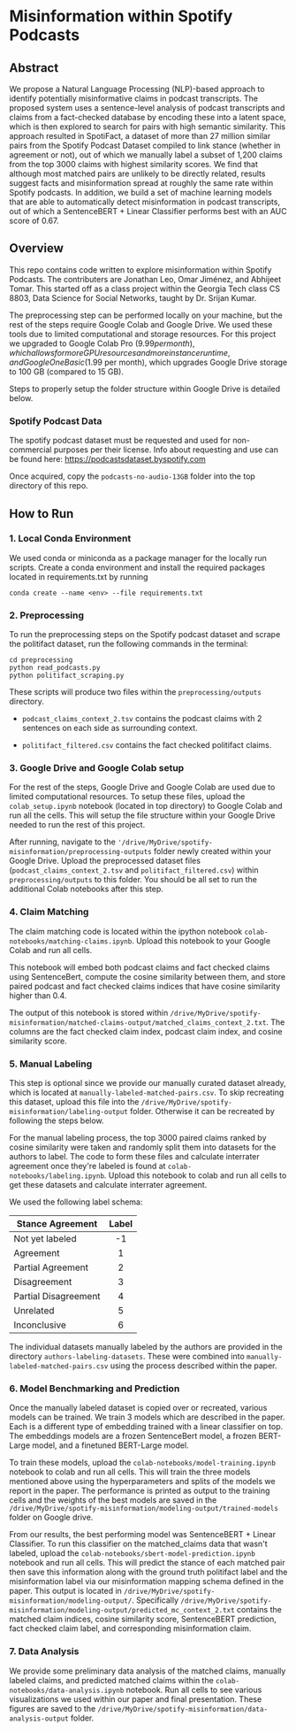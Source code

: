 # Misinformation within Spotify Podcasts

## Abstract

We propose a Natural Language Processing (NLP)-based approach to identify potentially misinformative claims in podcast transcripts. 
The proposed system uses a sentence-level analysis of podcast transcripts and claims from a fact-checked database by encoding these into a latent space, which is then explored to search for pairs with high semantic similarity. 
This approach resulted in SpotiFact, a dataset of more than 27 million similar pairs from the Spotify Podcast Dataset compiled to link stance (whether in agreement or not), out of which we manually label a subset of 1,200 claims from the top 3000 claims with highest similarity scores. 
We find that although most matched pairs are unlikely to be directly related, results suggest facts and misinformation spread at roughly the same rate within Spotify podcasts. 
In addition, we build a set of machine learning models that are able to automatically detect misinformation in podcast transcripts, out of which a SentenceBERT + Linear Classifier performs best with an AUC score of 0.67. 

## Overview

This repo contains code written to explore misinformation within Spotify Podcasts. The contributers are Jonathan Leo, Omar Jiménez, and Abhijeet Tomar. This started off as a class project within the Georgia Tech class CS 8803, Data Science for Social Networks, taught by Dr. Srijan Kumar.

The preprocessing step can be performed locally on your machine, but the rest of the steps require Google Colab and Google Drive. We used these tools due to limited computational and storage resources. For this project we upgraded to Google Colab Pro ($9.99 per month), which allows for more GPU resources and more instance runtime, and Google One Basic ($1.99 per month), which upgrades Google Drive storage to 100 GB (compared to 15 GB). 

Steps to properly setup the folder structure within Google Drive is detailed below.

### Spotify Podcast Data

The spotify podcast dataset must be requested and used for non-commercial purposes per their license. Info about requesting and use can be found here: https://podcastsdataset.byspotify.com

Once acquired, copy the ```podcasts-no-audio-13GB``` folder into the top directory of this repo.

## How to Run

### 1. Local Conda Environment

We used conda or miniconda as a package manager for the locally run scripts. Create a conda environment and install the required packages located in requirements.txt by running 

```conda create --name <env> --file requirements.txt```

### 2. Preprocessing

To run the preprocessing steps on the Spotify podcast dataset and scrape the politifact dataset, run the following commands in the terminal:

```
cd preprocessing
python read_podcasts.py
python politifact_scraping.py
```

These scripts will produce two files within the ```preprocessing/outputs``` directory.

* ```podcast_claims_context_2.tsv``` contains the podcast claims with 2 sentences on each side as surrounding context. 

* ```politifact_filtered.csv``` contains the fact checked politifact claims.

### 3. Google Drive and Google Colab setup

For the rest of the steps, Google Drive and Google Colab are used due to limited computational resources. To setup these files, upload the ```colab_setup.ipynb``` notebook (located in top directory) to Google Colab and run all the cells. This will setup the file structure within your Google Drive needed to run the rest of this project. 

After running, navigate to the ```'/drive/MyDrive/spotify-misinformation/preprocessing-outputs``` folder newly created within your Google Drive. Upload the preprocessed dataset files (```podcast_claims_context_2.tsv``` and ```politifact_filtered.csv```) within ```preprocessing/outputs``` to this folder. You should be all set to run the additional Colab notebooks after this step.

### 4. Claim Matching

The claim matching code is located within the ipython notebook ```colab-notebooks/matching-claims.ipynb```. Upload this notebook to your Google Colab and run all cells.

This notebook will embed both podcast claims and fact checked claims using SentenceBert, compute the cosine similarity between them, and store paired podcast and fact checked claims indices that have cosine similarity higher than 0.4.

The output of this notebook is stored within ```/drive/MyDrive/spotify-misinformation/matched-claims-output/matched_claims_context_2.txt```. The columns are the fact checked claim index, podcast claim index, and cosine similarity score. 

### 5. Manual Labeling

This step is optional since we provide our manually curated dataset already, which is located at ```manually-labeled-matched-pairs.csv```. To skip recreating this dataset, upload this file into the ```/drive/MyDrive/spotify-misinformation/labeling-output``` folder. Otherwise it can be recreated by following the steps below.

For the manual labeling process, the top 3000 paired claims ranked by cosine similarity were taken and randomly split them into datasets for the authors to label. The code to form these files and calculate interrater agreement once they're labeled is found at ```colab-notebooks/labeling.ipynb```. Upload this notebook to colab and run all cells to get these datasets and calculate interrater agreement. 

We used the following label schema:

| Stance Agreement     | Label |
| -----------------    |:-----:|
| Not yet labeled      | -1    |
| Agreement            | 1     |
| Partial Agreement    | 2     |
| Disagreement         | 3     |
| Partial Disagreement | 4     |
| Unrelated            | 5     |
| Inconclusive         | 6     |

The individual datasets manually labeled by the authors are provided in the directory ```authors-labeling-datasets```. These were combined into ```manually-labeled-matched-pairs.csv``` using the process described within the paper. 

### 6. Model Benchmarking and Prediction 

Once the manually labeled dataset is copied over or recreated, various models can be trained. We train 3 models which are described in the paper. Each is a different type of embedding trained with a linear classifier on top. The embeddings models are a frozen SentenceBert model, a frozen BERT-Large model, and a finetuned BERT-Large model. 

To train these models, upload the ```colab-notebooks/model-training.ipynb``` notebook to colab and run all cells. This will train the three models mentioned above using the hyperparameters and splits of the models we report in the paper. The performance is printed as output to the training cells and the weights of the best models are saved in the ```/drive/MyDrive/spotify-misinformation/modeling-output/trained-models``` folder on Google drive. 

From our results, the best performing model was SentenceBERT + Linear Classifier. To run this classifier on the matched_claims data that wasn't labeled, upload the ```colab-notebooks/sbert-model-prediction.ipynb``` notebook and run all cells. This will predict the stance of each matched pair then save this information along with the ground truth politifact label and the misinformation label via our misinformation mapping schema defined in the paper. This output is located in ```/drive/MyDrive/spotify-misinformation/modeling-output/```. Specifically ```/drive/MyDrive/spotify-misinformation/modeling-output/predicted_mc_context_2.txt``` contains the matched claim indices, cosine similarity score, SentenceBERT prediction, fact checked claim label, and corresponding misinformation claim.

### 7. Data Analysis

We provide some preliminary data analysis of the matched claims, manually labeled claims, and predicted matched claims within the ```colab-notebooks/data-analysis.ipynb``` notebook. Run all cells to see various visualizations we used within our paper and final presentation. These figures are saved to the ```/drive/MyDrive/spotify-misinformation/data-analysis-output``` folder.
